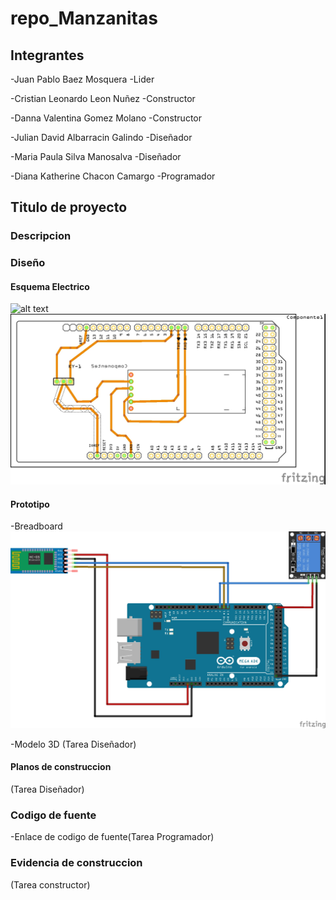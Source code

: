 # repo_Manzanitas


## Integrantes

-Juan Pablo Baez Mosquera -Lider

-Cristian Leonardo Leon Nuñez -Constructor

-Danna Valentina Gomez Molano -Constructor

-Julian David Albarracin Galindo -Diseñador

-Maria Paula Silva Manosalva -Diseñador

-Diana Katherine Chacon Camargo -Programador


## Titulo de proyecto

### Descripcion

### Diseño


#### Esquema Electrico

![alt text](https://github.com/colegio-seminario-diocesano-de-duitama/repo_Manzanitas/blob/master/Untitled%20Sketch_esquem%C3%A1tico1.jpg)
![alt text](https://github.com/MPaula06Silva/repo_Manzanitas/blob/master/correccion.%20dannanumero2_pcb.jpg)


#### Prototipo

-Breadboard
![alt text](https://github.com/MPaula06Silva/repo_Manzanitas/blob/master/PROTO.jpg)

-Modelo 3D (Tarea Diseñador)

#### Planos de construccion

(Tarea Diseñador)


### Codigo de fuente

-Enlace de codigo de fuente(Tarea Programador)

### Evidencia de construccion

(Tarea constructor)


